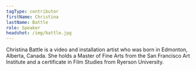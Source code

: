 ```yaml
---
tagType: contributor
firstName: Christina
lastName: Battle
role: Speaker
headshot: /img/battle.jpg
---
```

Christina Battle is a video and installation artist who was born in Edmonton, Alberta, Canada. She holds a Master of Fine Arts from the San Francisco Art Institute and a certificate in Film Studies from Ryerson University.
